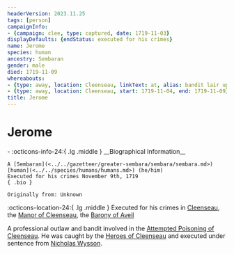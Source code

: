 ```yaml
---
headerVersion: 2023.11.25
tags: [person]
campaignInfo:
- {campaign: clee, type: captured, date: 1719-11-03}
displayDefaults: {endStatus: executed for his crimes}
name: Jerome
species: human
ancestry: Sembaran
gender: male
died: 1719-11-09
whereabouts:
- {type: away, location: Cleenseau, linkText: at, alias: bandit lair upriver of Cleenseau, start: 1719-10-01, end: 1719-11-03}
- {type: away, location: Cleenseau, start: 1719-11-04, end: 1719-11-09}
title: Jerome
---
```

# Jerome
<div class="grid cards ext-narrow-margin ext-one-column" markdown>
- :octicons-info-24:{ .lg .middle } __Biographical Information__

    A [Sembaran](<../../gazetteer/greater-sembara/sembara/sembara.md>) [human](<../../species/humans/humans.md>) (he/him)  
    Executed for his crimes November 9th, 1719  
    { .bio }

    Originally from: Unknown
</div>

:octicons-location-24:{ .lg .middle } Executed for his crimes in [Cleenseau](<../../gazetteer/greater-sembara/sembara/barony-of-aveil/cleenseau-region/cleenseau/cleenseau.md>), the [Manor of Cleenseau](<../../gazetteer/greater-sembara/sembara/barony-of-aveil/cleenseau-region/manor-of-cleenseau.md>), the [Barony of Aveil](<../../gazetteer/greater-sembara/sembara/barony-of-aveil/barony-of-aveil.md>)



A professional outlaw and bandit involved in the [Attempted Poisoning of Cleenseau](<../../events/1700s/1719/11/attempted-poisoning-of-cleenseau.md>). He was caught by the [Heroes of Cleenseau](<../pcs/cleenseau/heroes-of-cleenseau.md>) and executed under sentence from [Nicholas Wysson](<./nicholas-wysson.md>). 